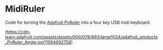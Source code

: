 # MidiRuler
Code for turning the [Adafruit PyRuler](https://learn.adafruit.com/adafruit-pyruler/overview) into a four key USB midi keyboard.

(https://cdn-learn.adafruit.com/assets/assets/000/078/893/large1024/adafruit_products_PyRuler_Angle.jpg?1564692758)
